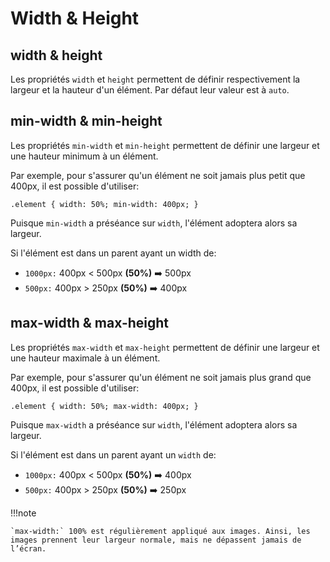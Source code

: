 # Width & Height

## width & height

Les propriétés `width` et `height` permettent de définir respectivement la largeur et la hauteur d'un élément. Par défaut leur valeur est à `auto`.


## min-width & min-height

Les propriétés `min-width` et `min-height` permettent de définir une largeur et une hauteur minimum à un élément.

Par exemple, pour s'assurer qu'un élément ne soit jamais plus petit que 400px, il est possible d'utiliser:

`
.element {
  width: 50%;
  min-width: 400px;
}
`

Puisque `min-width` a préséance sur `width`, l'élément adoptera alors sa largeur.

Si l'élément est dans un parent ayant un width de:


- `1000px:` 400px < 500px <b>(50%)</b> ➡️ 500px
- `500px:` 400px > 250px <b>(50%)</b> ➡️ 400px


## max-width & max-height

Les propriétés `max-width` et `max-height` permettent de définir une largeur et une hauteur maximale à un élément.

Par exemple, pour s'assurer qu'un élément ne soit jamais plus grand que 400px, il est possible d'utiliser:

`
.element {
  width: 50%;
  max-width: 400px;
}
`

Puisque `max-width` a préséance sur `width`, l'élément adoptera alors sa largeur.

Si l'élément est dans un parent ayant un `width` de:

- `1000px:` 400px < 500px <b>(50%)</b> ➡️ 400px
- `500px:` 400px > 250px <b>(50%)</b> ➡️ 250px

!!!note

    `max-width:` 100% est régulièrement appliqué aux images. Ainsi, les images prennent leur largeur normale, mais ne dépassent jamais de l’écran.
